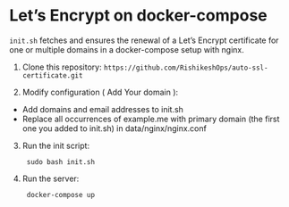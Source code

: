 #  Let’s Encrypt on docker-compose


`init.sh` fetches and ensures the renewal of a Let’s
Encrypt certificate for one or multiple domains in a docker-compose
setup with nginx.

1. Clone this repository: `https://github.com/RishikeshOps/auto-ssl-certificate.git`

2. Modify configuration ( Add Your domain ):
- Add domains and email addresses to init.sh
- Replace all occurrences of example.me with primary domain (the first one you added to init.sh) in data/nginx/nginx.conf

3. Run the init script:

        sudo bash init.sh

4. Run the server:

        docker-compose up 
